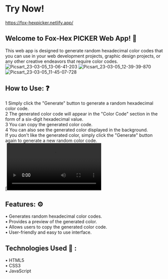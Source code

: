 # Try Now! 
https://fox-hexpicker.netlify.app/
## Welcome to Fox-Hex PICKER  Web App! 🙏

This web app is designed to generate random hexadecimal color codes that you can use in your web development projects, graphic design projects, or any other creative endeavors that require color codes.
![Picsart_23-03-05_13-06-41-203](https://user-images.githubusercontent.com/112325029/222969883-89692ba3-8aae-495d-b420-ade3bca1872a.jpg)
![Picsart_23-03-05_12-39-39-870](https://user-images.githubusercontent.com/112325029/222969887-2086cc41-4e3f-410e-94db-db8e2cf32799.jpg)
![Picsart_23-03-05_11-45-07-728](https://user-images.githubusercontent.com/112325029/222969889-c5df8992-ab04-4dc7-89ae-3fed02e246e5.jpg) 
## How to Use: ❓
1 Simply click the "Generate" button to generate a random hexadecimal color code. <br>
2 The generated color code will appear in the "Color Code" section in the form of a six-digit hexadecimal value.<br>
3 You can copy the generated color code. <br>
4 You can also see the generated color displayed in the  background. <br>
If you don't like the generated color, simply click the "Generate" button again to generate a new random color code. <br>
[<video src = "https://user-images.githubusercontent.com/112325029/222963985-de6303e4-4842-48c2-8f04-c975ee939602.mp4" control = "none">]
## Features: ⚙️
• Generates random hexadecimal color codes. <br>
• Provides a preview of the generated color. <br>
• Allows users to copy the generated color code. <br>
• User-friendly and easy to use interface. <br>
## Technologies Used 🔧 :
• HTML5<br>
• CSS3<br>
• JavaScript<br>

